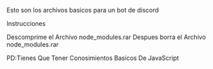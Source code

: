 Esto son los archivos basicos para un bot de discord

Instrucciones

Descomprime el Archivo node_modules.rar
Despues borra el Archivo node_modules.rar

PD:Tienes Que Tener Conosimientos Basicos De JavaScript
